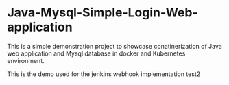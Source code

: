 # Java-Mysql-Simple-Login-Web-application

This is a simple demonstration project to showcase conatinerization of Java web application and Mysql database in docker and Kubernetes environment.

This is the demo used for the jenkins webhook implementation test2

